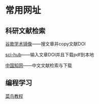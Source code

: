 # 常用网址
## 科研文献检索
[谷歌学术镜像](scholar.scqylaw.com)——搜文章并copy文献DOI

[sci-hub](sci-hub.ru)——输入文章DOI并且下载pdf到本地

[中国知网](cnki.net)——中文文献检索与下载

## 编程学习

[菜鸟教程](runoob.com)
